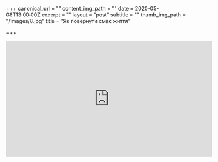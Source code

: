 +++
canonical_url = ""
content_img_path = ""
date = 2020-05-08T13:00:00Z
excerpt = ""
layout = "post"
subtitle = ""
thumb_img_path = "/images/8.jpg"
title = "Як повернути смак життя"

+++
<iframe width="560" height="315" src="https://www.youtube.com/embed/88CfsbIs2kk" frameborder="0" allow="accelerometer; autoplay; encrypted-media; gyroscope; picture-in-picture" allowfullscreen></iframe>